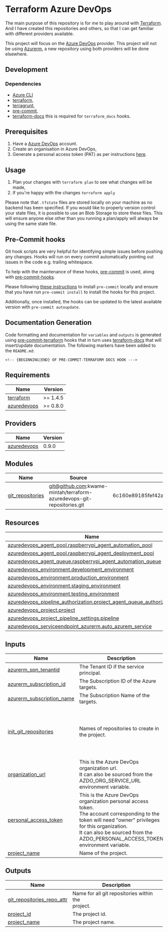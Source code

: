 # Terraform Azure DevOps

The main purpose of this repository is for me to play around with [Terraform](https://www.terraform.io/). And I have created this repositories and others, so that I can get familiar with different providers available.

This project will focus on the [Azure DevOps](https://github.com/microsoft/terraform-provider-azuredevops) provider. This project will not be using [Azurerm](https://github.com/hashicorp/terraform-provider-azurerm), a new repository using both providers will be done elsewhere.

## Development

### Dependencies

- [Azure CLI](https://learn.microsoft.com/en-us/cli/azure/install-azure-cli)
- [terraform](https://www.terraform.io/),
- [terragrunt](https://terragrunt.gruntwork.io/),
- [pre-commit](https://pre-commit.com/),
- [terraform-docs](https://terraform-docs.io/) this is required for `terraform_docs` hooks.

## Prerequisites

1. Have a [Azure DevOps](https://digitalocean.com) account. 
2. Create an organisation in Azure DevOps,
3. Generate a personal access token (PAT) as per instructions [here](https://registry.terraform.io/providers/microsoft/azuredevops/latest/docs/guides/authenticating_using_the_personal_access_token).

## Usage

1. Plan your changes with `terraform plan` to see what changes will be made,
2. If you're happy with the changes `terraform apply`

Please note that `.tfstate` files are stored locally on your machine as no backend has been specified. If you would like to properly version control your state files, it is possible to use an Blob Storage to store these files. This will ensure anyone else other than you running a plan/apply will always be using the same state file.

## Pre-Commit hooks

Git hook scripts are very helpful for identifying simple issues before pushing any changes. Hooks will run on every commit automatically pointing out issues in the code e.g. trailing whitespace.

To help with the maintenance of these hooks, [pre-commit](https://pre-commit.com/) is used, along with [pre-commit-hooks](https://pre-commit.com/#install).

Please following [these instructions](https://pre-commit.com/#install) to install `pre-commit` locally and ensure that you have run `pre-commit install` to install the hooks for this project.

Additionally, once installed, the hooks can be updated to the latest available version with `pre-commit autoupdate`.

## Documentation Generation

Code formatting and documentation for `variables` and `outputs` is generated using [pre-commit-terraform](https://github.com/antonbabenko/pre-commit-terraform/releases) hooks that in turn uses [terraform-docs](https://github.com/terraform-docs/terraform-docs) that will insert/update documentation. The following markers have been added to the `README.md`:
```
<!-- {BEGINNING|END} OF PRE-COMMIT-TERRAFORM DOCS HOOK --->
```
<!-- BEGINNING OF PRE-COMMIT-TERRAFORM DOCS HOOK --->
## Requirements

| Name | Version |
|------|---------|
| <a name="requirement_terraform"></a> [terraform](#requirement\_terraform) | >= 1.4.5 |
| <a name="requirement_azuredevops"></a> [azuredevops](#requirement\_azuredevops) | >= 0.8.0 |

## Providers

| Name | Version |
|------|---------|
| <a name="provider_azuredevops"></a> [azuredevops](#provider\_azuredevops) | 0.9.0 |

## Modules

| Name | Source | Version |
|------|--------|---------|
| <a name="module_git_repositories"></a> [git\_repositories](#module\_git\_repositories) | git@github.com:kwame-mintah/terraform-azuredevops-git-repositories.git | 6c160e89185fef42a2f0c0a0518c9681aa58d06b |

## Resources

| Name | Type |
|------|------|
| [azuredevops_agent_pool.raspberrypi_agent_automation_pool](https://registry.terraform.io/providers/microsoft/azuredevops/latest/docs/resources/agent_pool) | resource |
| [azuredevops_agent_pool.raspberrypi_agent_deployment_pool](https://registry.terraform.io/providers/microsoft/azuredevops/latest/docs/resources/agent_pool) | resource |
| [azuredevops_agent_queue.raspberrypi_agent_automation_queue](https://registry.terraform.io/providers/microsoft/azuredevops/latest/docs/resources/agent_queue) | resource |
| [azuredevops_environment.development_environment](https://registry.terraform.io/providers/microsoft/azuredevops/latest/docs/resources/environment) | resource |
| [azuredevops_environment.production_environment](https://registry.terraform.io/providers/microsoft/azuredevops/latest/docs/resources/environment) | resource |
| [azuredevops_environment.staging_environment](https://registry.terraform.io/providers/microsoft/azuredevops/latest/docs/resources/environment) | resource |
| [azuredevops_environment.testing_environment](https://registry.terraform.io/providers/microsoft/azuredevops/latest/docs/resources/environment) | resource |
| [azuredevops_pipeline_authorization.project_agent_queue_authorization](https://registry.terraform.io/providers/microsoft/azuredevops/latest/docs/resources/pipeline_authorization) | resource |
| [azuredevops_project.project](https://registry.terraform.io/providers/microsoft/azuredevops/latest/docs/resources/project) | resource |
| [azuredevops_project_pipeline_settings.pipeline](https://registry.terraform.io/providers/microsoft/azuredevops/latest/docs/resources/project_pipeline_settings) | resource |
| [azuredevops_serviceendpoint_azurerm.auto_azurem_service](https://registry.terraform.io/providers/microsoft/azuredevops/latest/docs/resources/serviceendpoint_azurerm) | resource |

## Inputs

| Name | Description | Type | Default | Required |
|------|-------------|------|---------|:--------:|
| <a name="input_azurerm_spn_tenantid"></a> [azurerm\_spn\_tenantid](#input\_azurerm\_spn\_tenantid) | The Tenant ID if the service principal. | `string` | n/a | yes |
| <a name="input_azurerm_subscription_id"></a> [azurerm\_subscription\_id](#input\_azurerm\_subscription\_id) | The Subscription ID of the Azure targets. | `string` | n/a | yes |
| <a name="input_azurerm_subscription_name"></a> [azurerm\_subscription\_name](#input\_azurerm\_subscription\_name) | The Subscription Name of the targets. | `string` | n/a | yes |
| <a name="input_init_git_repositories"></a> [init\_git\_repositories](#input\_init\_git\_repositories) | Names of repositories to create in the project. | <pre>list(object({<br>    name           = string<br>    default_branch = string<br>    source_type    = string<br>    source_url     = string<br>    init_type      = string<br>  }))</pre> | n/a | yes |
| <a name="input_organization_url"></a> [organization\_url](#input\_organization\_url) | This is the Azure DevOps organization url. <br>It can also be sourced from the AZDO\_ORG\_SERVICE\_URL environment variable. | `string` | n/a | yes |
| <a name="input_personal_access_token"></a> [personal\_access\_token](#input\_personal\_access\_token) | This is the Azure DevOps organization personal access token. <br>The account corresponding to the token will need "owner" privileges for this organization. <br>It can also be sourced from the AZDO\_PERSONAL\_ACCESS\_TOKEN environment variable. | `string` | n/a | yes |
| <a name="input_project_name"></a> [project\_name](#input\_project\_name) | Name of the project. | `string` | n/a | yes |

## Outputs

| Name | Description |
|------|-------------|
| <a name="output_git_repositories_repo_attr"></a> [git\_repositories\_repo\_attr](#output\_git\_repositories\_repo\_attr) | Name for all git repositories within the<br>project. |
| <a name="output_project_id"></a> [project\_id](#output\_project\_id) | The project id. |
| <a name="output_project_name"></a> [project\_name](#output\_project\_name) | The project name. |
<!-- END OF PRE-COMMIT-TERRAFORM DOCS HOOK --->
